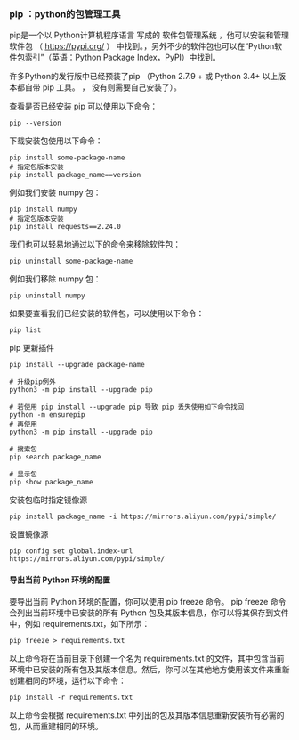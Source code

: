 ### pip ：python的包管理工具

pip是一个以 Python计算机程序语言 写成的 软件包管理系统 ，他可以安装和管理 软件包 （ https://pypi.org/ ） 中找到。，另外不少的软件包也可以在“Python软件包索引”（英语：Python Package Index，PyPI）中找到。

许多Python的发行版中已经预装了pip （Python 2.7.9 + 或 Python 3.4+ 以上版本都自带 pip 工具。 ， 没有则需要自己安装了）。

查看是否已经安装 pip 可以使用以下命令：
```
pip --version
```

下载安装包使用以下命令：
```
pip install some-package-name
# 指定包版本安装
pip install package_name==version
```
例如我们安装 numpy 包：
```
pip install numpy
# 指定包版本安装
pip install requests==2.24.0
```

我们也可以轻易地通过以下的命令来移除软件包：
```
pip uninstall some-package-name
```
例如我们移除 numpy 包：
```
pip uninstall numpy
```

如果要查看我们已经安装的软件包，可以使用以下命令：
```
pip list
```

pip 更新插件
```
pip install --upgrade package-name

# 升级pip例外
python3 -m pip install --upgrade pip

# 若使用 pip install --upgrade pip 导致 pip 丢失使用如下命令找回
python -m ensurepip
# 再使用
python3 -m pip install --upgrade pip
```

```
# 搜索包
pip search package_name

# 显示包
pip show package_name
```

安装包临时指定镜像源
```
pip install package_name -i https://mirrors.aliyun.com/pypi/simple/
```

设置镜像源
```
pip config set global.index-url https://mirrors.aliyun.com/pypi/simple/
```

#### 导出当前 Python 环境的配置
要导出当前 Python 环境的配置，你可以使用 pip freeze 命令。
pip freeze 命令会列出当前环境中已安装的所有 Python 包及其版本信息，你可以将其保存到文件中，例如 requirements.txt，如下所示：
```
pip freeze > requirements.txt
```
以上命令将在当前目录下创建一个名为 requirements.txt 的文件，其中包含当前环境中已安装的所有包及其版本信息。然后，你可以在其他地方使用该文件来重新创建相同的环境，运行以下命令：
```
pip install -r requirements.txt
```
以上命令会根据 requirements.txt 中列出的包及其版本信息重新安装所有必需的包，从而重建相同的环境。